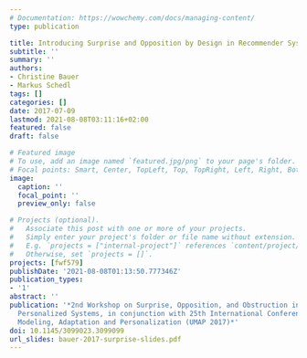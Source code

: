 ```yaml
---
# Documentation: https://wowchemy.com/docs/managing-content/
type: publication

title: Introducing Surprise and Opposition by Design in Recommender Systems
subtitle: ''
summary: ''
authors:
- Christine Bauer
- Markus Schedl
tags: []
categories: []
date: 2017-07-09
lastmod: 2021-08-08T03:11:16+02:00
featured: false
draft: false

# Featured image
# To use, add an image named `featured.jpg/png` to your page's folder.
# Focal points: Smart, Center, TopLeft, Top, TopRight, Left, Right, BottomLeft, Bottom, BottomRight.
image:
  caption: ''
  focal_point: ''
  preview_only: false

# Projects (optional).
#   Associate this post with one or more of your projects.
#   Simply enter your project's folder or file name without extension.
#   E.g. `projects = ["internal-project"]` references `content/project/deep-learning/index.md`.
#   Otherwise, set `projects = []`.
projects: [fwf579]
publishDate: '2021-08-08T01:13:50.777346Z'
publication_types:
- '1'
abstract: ''
publication: '*2nd Workshop on Surprise, Opposition, and Obstruction in Adaptive and
  Personalized Systems, in conjunction with 25th International Conference on User
  Modeling, Adaptation and Personalization (UMAP 2017)*'
doi: 10.1145/3099023.3099099
url_slides: bauer-2017-surprise-slides.pdf
---
```

